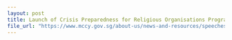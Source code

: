 ```yaml
---
layout: post
title: Launch of Crisis Preparedness for Religious Organisations Programme, Speech by Minister Grace Fu
file_url: "https://www.mccy.gov.sg/about-us/news-and-resources/speeches/2020/jan/crisis-preparedness-for-religious-organisations-programme"
---
```

